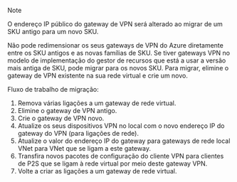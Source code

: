 > [!NOTE]
> O endereço IP público do gateway de VPN será alterado ao migrar de um SKU antigo para um novo SKU.
> 

Não pode redimensionar os seus gateways de VPN do Azure diretamente entre os SKU antigos e as novas famílias de SKU. Se tiver gateways VPN no modelo de implementação do gestor de recursos que está a usar a versão mais antiga de SKU, pode migrar para os novos SKU. Para migrar, elimine o gateway de VPN existente na sua rede virtual e crie um novo.

Fluxo de trabalho de migração:

1. Remova várias ligações a um gateway de rede virtual.
2. Elimine o gateway de VPN antigo.
3. Crie o gateway de VPN novo.
4. Atualize os seus dispositivos VPN no local com o novo endereço IP do gateway do VPN (para ligações de rede).
5. Atualize o valor do endereço IP do gateway para gateways de rede local VNet para VNet que se ligam a este gateway.
6. Transfira novos pacotes de configuração do cliente VPN para clientes de P2S que se ligam à rede virtual por meio deste gateway VPN.
7. Volte a criar as ligações a um gateway de rede virtual.
